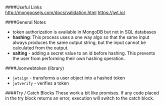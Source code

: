 ####Useful Links  
http://mongoosejs.com/docs/validation.html 
https://jwt.io/ 

####General Notes 
- token authorization is available in MongoDB but not in SQL databases
- **hashing**:  This process uses a one way algo so that the same input always produces the same output string, but the input cannot be calculated from the output.  
- **salting** - adding a secret value to an id before hashing. This prevents the user from performing their own hashing operation.  

####Jsonwebtoken (library)
- `jwtsign` - transforms a user object into a hashed token  
- `jwtverify` - verifies a token 

####Try / Catch Blocks 
These work a bit like promises. If any code placed in the try block returns an error, execution will switch to the catch block. 